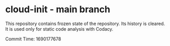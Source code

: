 # cloud-init - main branch

This repository contains frozen state of the repository.
Its history is cleared. It is used only for static code
analysis with Codacy.

Commit Time: 1690177678